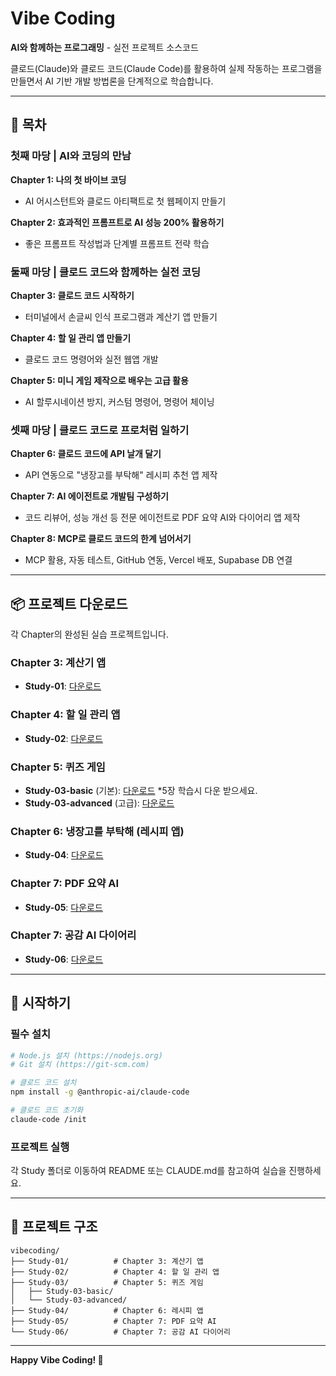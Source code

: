# Vibe Coding

**AI와 함께하는 프로그래밍** - 실전 프로젝트 소스코드

클로드(Claude)와 클로드 코드(Claude Code)를 활용하여 실제 작동하는 프로그램을 만들면서 AI 기반 개발 방법론을 단계적으로 학습합니다.

---

## 📖 목차

### 첫째 마당 | AI와 코딩의 만남

**Chapter 1: 나의 첫 바이브 코딩**
- AI 어시스턴트와 클로드 아티팩트로 첫 웹페이지 만들기

**Chapter 2: 효과적인 프롬프트로 AI 성능 200% 활용하기**
- 좋은 프롬프트 작성법과 단계별 프롬프트 전략 학습

### 둘째 마당 | 클로드 코드와 함께하는 실전 코딩

**Chapter 3: 클로드 코드 시작하기**
- 터미널에서 손글씨 인식 프로그램과 계산기 앱 만들기

**Chapter 4: 할 일 관리 앱 만들기**
- 클로드 코드 명령어와 실전 웹앱 개발

**Chapter 5: 미니 게임 제작으로 배우는 고급 활용**
- AI 할루시네이션 방지, 커스텀 명령어, 명령어 체이닝

### 셋째 마당 | 클로드 코드로 프로처럼 일하기

**Chapter 6: 클로드 코드에 API 날개 달기**
- API 연동으로 "냉장고를 부탁해" 레시피 추천 앱 제작

**Chapter 7: AI 에이전트로 개발팀 구성하기**
- 코드 리뷰어, 성능 개선 등 전문 에이전트로 PDF 요약 AI와 다이어리 앱 제작

**Chapter 8: MCP로 클로드 코드의 한계 넘어서기**
- MCP 활용, 자동 테스트, GitHub 연동, Vercel 배포, Supabase DB 연결

---

## 📦 프로젝트 다운로드

각 Chapter의 완성된 실습 프로젝트입니다.

### Chapter 3: 계산기 앱
- **Study-01**: [다운로드](https://download-directory.github.io/?url=https://github.com/taehojo/vibecoding/tree/master/Study-01)

### Chapter 4: 할 일 관리 앱
- **Study-02**: [다운로드](https://download-directory.github.io/?url=https://github.com/taehojo/vibecoding/tree/master/Study-02)

### Chapter 5: 퀴즈 게임
- **Study-03-basic** (기본): [다운로드](https://download-directory.github.io/?url=https://github.com/taehojo/vibecoding/tree/master/Study-03/Study-03-basic) *5장 학습시 다운 받으세요.
- **Study-03-advanced** (고급): [다운로드](https://download-directory.github.io/?url=https://github.com/taehojo/vibecoding/tree/master/Study-03/Study-03-advanced)

### Chapter 6: 냉장고를 부탁해 (레시피 앱)
- **Study-04**: [다운로드](https://download-directory.github.io/?url=https://github.com/taehojo/vibecoding/tree/master/Study-04)

### Chapter 7: PDF 요약 AI
- **Study-05**: [다운로드](https://download-directory.github.io/?url=https://github.com/taehojo/vibecoding/tree/master/Study-05)

### Chapter 7: 공감 AI 다이어리
- **Study-06**: [다운로드](https://download-directory.github.io/?url=https://github.com/taehojo/vibecoding/tree/master/Study-06)

---

## 🚀 시작하기

### 필수 설치
```bash
# Node.js 설치 (https://nodejs.org)
# Git 설치 (https://git-scm.com)

# 클로드 코드 설치
npm install -g @anthropic-ai/claude-code

# 클로드 코드 초기화
claude-code /init
```

### 프로젝트 실행
각 Study 폴더로 이동하여 README 또는 CLAUDE.md를 참고하여 실습을 진행하세요.

---

## 📂 프로젝트 구조

```
vibecoding/
├── Study-01/          # Chapter 3: 계산기 앱
├── Study-02/          # Chapter 4: 할 일 관리 앱
├── Study-03/          # Chapter 5: 퀴즈 게임
│   ├── Study-03-basic/
│   └── Study-03-advanced/
├── Study-04/          # Chapter 6: 레시피 앱
├── Study-05/          # Chapter 7: PDF 요약 AI
└── Study-06/          # Chapter 7: 공감 AI 다이어리
```

---

**Happy Vibe Coding! 🎉**
